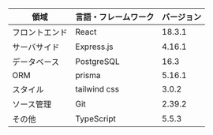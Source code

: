 | 領域           | 言語・フレームワーク | バージョン |
| -------------- | -------------------- | ---------- |
| フロントエンド | React                | 18.3.1     |
| サーバサイド   | Express.js           | 4.16.1     |
| データベース   | PostgreSQL           | 16.3       |
| ORM            | prisma               | 5.16.1     |
| スタイル       | tailwind css         | 3.0.2     |
| ソース管理     | Git                  | 2.39.2     |
| その他         | TypeScript           | 5.5.3      |
